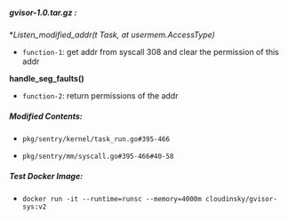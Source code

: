 ##### gvisor-1.0.tar.gz :

**Listen_modified_addr(t *Task, at usermem.AccessType)**

- `function-1`: get addr from syscall 308 and clear the permission of this addr 

**handle_seg_faults()**

- `function-2`: return permissions of the addr

##### Modified Contents:

- `pkg/sentry/kernel/task_run.go#395-466`

- `pkg/sentry/mm/syscall.go#395-466#40-58`

##### Test Docker Image:

- `docker run -it --runtime=runsc --memory=4000m cloudinsky/gvisor-sys:v2`
